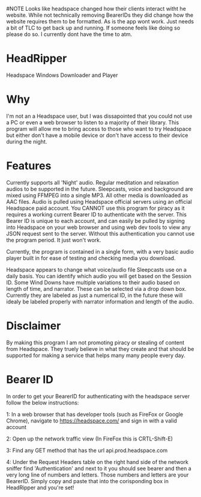 #NOTE
Looks like headspace changed how their clients interact witht he website. While not technically removing BearerIDs they did change how the website requires them to be formatted. As is the app wont work. Just needs a bit of TLC to get back up and running. If someone feels like doing so please do so. I currently dont have the time to atm.




# HeadRipper
Headspace Windows Downloader and Player

# Why
I'm not an a Headspace user, but I was dissapointed that you could not use a PC or even a web browser to listen to a majority of their library. 
This program will allow me to bring access to those who want to try Headspace but either don't have a mobile device or don't have access to their device during the night.

# Features
Currently supports all 'Night' audio. Regular meditation and relaxation audios to be supported in the future. Sleepcasts, voice and background are mixed using FFMPEG into a single MP3.
All other media is downloaded as AAC files.
Audio is pulled using Headspace official servers using an official Headspace paid account.
You CANNOT use this program for piracy as it requires a working current Bearer ID to authenticate with the server.
This Bearer ID is unique to each account, and can easily be pulled by signing into Headspace on your web browser 
and using web dev tools to view any JSON request sent to the server.
Without this authentication you cannot use the program period. It just won't work.

Currently, the program is contained in a single form, with a very basic audio player built in for ease of testing and checking media you download.

Headspace appears to change what voice/audio file Sleepcasts use on a daily basis. You can identify which audio you will get based on the Session ID.
Some Wind Downs have multiple variations to their audio based on length of time, and narrator. These can be selected via a drop down box. Currently they are labeled as just a numerical ID, in the future these will idealy be labeled properly with narrator information and length of the audio.

# Disclaimer
By making this program I am not promoting piracy or stealing of content from Headspace. 
They truely believe in what they create and that should be supported for making a service that helps
many many people every day.

# Bearer ID
In order to get your BearerID for authenticating with the headspace server follow the below instructions:

1: In a web browser that has developer tools (such as FireFox or Google Chrome), navigate to https://headspace.com/ and sign in with a valid account

2: Open up the network traffic view (In FireFox this is CRTL-Shift-E)

3: Find any GET method that has the url api.prod.headspace.com

4: Under the Request Headers table on the right hand side of the network sniffer find 'Authentication' and next to it you should see bearer and then a very long line of numbers and letters. Those numbers and letters are your BearerID. Simply copy and paste that into the corisponding box in HeadRipper and you're set!
